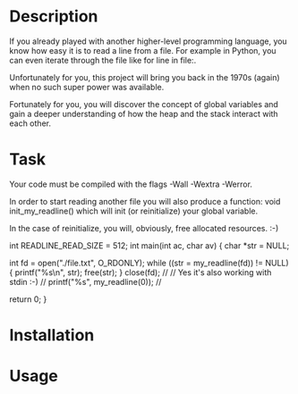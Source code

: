 # Description

If you already played with another higher-level programming language, you know how easy it is to read a line from a file. For example in Python, you can even iterate through the file like for line in file:.

Unfortunately for you, this project will bring you back in the 1970s (again) when no such super power was available.

Fortunately for you, you will discover the concept of global variables and gain a deeper understanding of how the heap and the stack interact with each other.



# Task

Your code must be compiled with the flags -Wall -Wextra -Werror.

In order to start reading another file you will also produce a function: void init_my_readline() which will init (or reinitialize) your global variable.

In the case of reinitialize, you will, obviously, free allocated resources. :-)

int READLINE_READ_SIZE = 512;
int main(int ac, char av)
{
char *str = NULL;


int fd = open("./file.txt", O_RDONLY);
while ((str = my_readline(fd)) != NULL)
{
printf("%s\n", str);
free(str);
}
close(fd);
//
//  Yes it's also working with stdin :-)
//  printf("%s", my_readline(0));
//


return 0;
}

# Installation

# Usage
